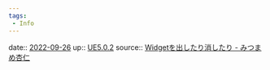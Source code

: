 ```yaml
---
tags:
 - Info
---
```


date:: [2022-09-26](Daily_Note/2022-09-26.md)
up:: [UE5.0.2](../Bar/App/UE5.0.2.md)
source:: [Widgetを出したり消したり - みつまめ杏仁](https://limesode.hatenablog.com/entry/2016/05/14/001800)


